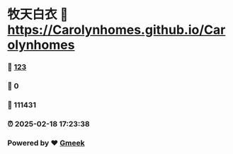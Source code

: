 # 牧天白衣 :link: https://Carolynhomes.github.io/Carolynhomes 
### :page_facing_up: [123](https://Carolynhomes.github.io/Carolynhomes/tag.html) 
### :speech_balloon: 0 
### :hibiscus: 111431 
### :alarm_clock: 2025-02-18 17:23:38 
### Powered by :heart: [Gmeek](https://github.com/Meekdai/Gmeek)
